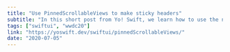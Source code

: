 ```yaml
---
title: "Use PinnedScrollableViews to make sticky headers"
subtitle: "In this short post from Yo! Swift, we learn how to use the new SwiftUI PinnedScrollableViews type to implement sticky headers in a scrollable view."
tags: ["swiftui", "wwdc20"]
link: "https://yoswift.dev/swiftui/pinnedScrollableViews/"
date: "2020-07-05"
---
```

